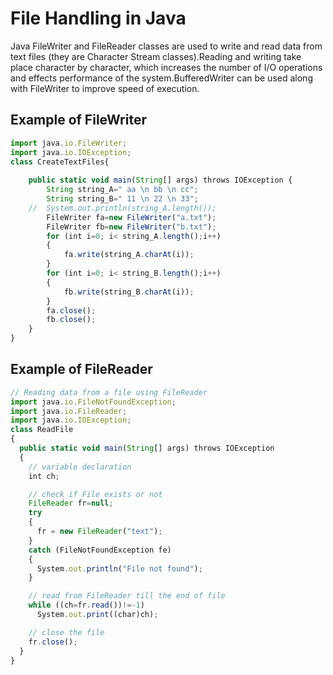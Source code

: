 # File Handling in Java

Java FileWriter and FileReader classes are used to write and read data from text files (they are Character Stream classes).Reading and writing take place character by character, which increases the number of I/O operations and effects performance of the system.BufferedWriter can be used along with FileWriter to improve speed of execution.

## Example of FileWriter

```javascript
import java.io.FileWriter;
import java.io.IOException;
class CreateTextFiles{
    
    public static void main(String[] args) throws IOException {
        String string_A=" aa \n bb \n cc";
        String string_B=" 11 \n 22 \n 33";
    //  System.out.println(string_A.length());
        FileWriter fa=new FileWriter("a.txt");
        FileWriter fb=new FileWriter("b.txt");
        for (int i=0; i< string_A.length();i++)
        {
            fa.write(string_A.charAt(i));
        }
        for (int i=0; i< string_B.length();i++)
        {
            fb.write(string_B.charAt(i));
        }
        fa.close();
        fb.close();
    }
}
```

## Example of FileReader

```javascript
// Reading data from a file using FileReader 
import java.io.FileNotFoundException; 
import java.io.FileReader; 
import java.io.IOException; 
class ReadFile 
{ 
  public static void main(String[] args) throws IOException 
  { 
    // variable declaration 
    int ch; 

    // check if File exists or not 
    FileReader fr=null; 
    try
    { 
      fr = new FileReader("text"); 
    } 
    catch (FileNotFoundException fe) 
    { 
      System.out.println("File not found"); 
    } 

    // read from FileReader till the end of file 
    while ((ch=fr.read())!=-1) 
      System.out.print((char)ch); 

    // close the file 
    fr.close(); 
  } 
} 
```
